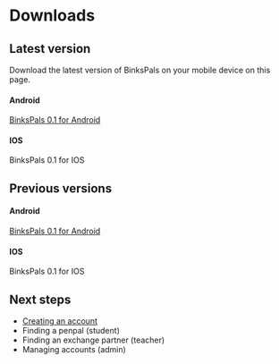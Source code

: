 # Downloads

## Latest version

Download the latest version of BinksPals on your mobile device on this page.

#### Android

[BinksPals 0.1 for Android](resources/binkspals.apk)

#### IOS

BinksPals 0.1 for IOS

## Previous versions

#### Android

[BinksPals 0.1 for Android](resources/binkspals.apk)

#### IOS

BinksPals 0.1 for IOS

## Next steps

- [Creating an account](account_setup.md)
- Finding a penpal (student)
- Finding an exchange partner (teacher)
- Managing accounts (admin)
